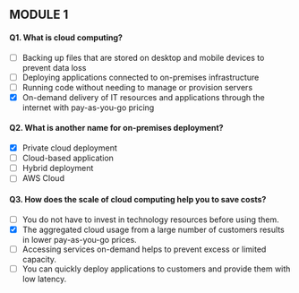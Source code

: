 ## MODULE 1

#### Q1. What is cloud computing?
- [ ] Backing up files that are stored on desktop and mobile devices to prevent data loss
- [ ]	Deploying applications connected to on-premises infrastructure
- [ ]	Running code without needing to manage or provision servers
- [x]	On-demand delivery of IT resources and applications through the internet with pay-as-you-go pricing

#### Q2. What is another name for on-premises deployment?
- [x]	Private cloud deployment
- [ ]	Cloud-based application
- [ ]	Hybrid deployment
- [ ]	AWS Cloud

#### Q3. How does the scale of cloud computing help you to save costs?
- [ ]	You do not have to invest in technology resources before using them.
- [x] The aggregated cloud usage from a large number of customers results in lower pay-as-you-go prices.
- [ ]	Accessing services on-demand helps to prevent excess or limited capacity.
- [ ]	You can quickly deploy applications to customers and provide them with low latency.
